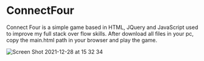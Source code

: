 # ConnectFour
Connect Four is a simple game based in HTML, JQuery and JavaScript used to improve my full stack over flow skills.
After download all files in your pc, copy the main.html path in your browser and play the game.

![Screen Shot 2021-12-28 at 15 32 34](https://user-images.githubusercontent.com/65785420/147596263-2f7d447a-5816-492e-85e0-c388b902e10a.png)
